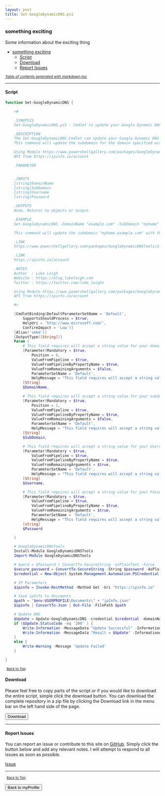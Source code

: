 ```yaml
---
layout: post
title: Set-GoogleDynamicDNS.ps1
---
```


### something exciting

Some information about the exciting thing

- [something exciting](#something-exciting)
  - [Script](#script)
  - [Download](#download)
  - [Report Issues](#report-issues)

<small><i><a href='http://ecotrust-canada.github.io/markdown-toc/'>Table of contents generated with markdown-toc</a></i></small>

---

#### Script

```powershell
function Set-GoogleDynamicDNS {

    <#

    .SYNOPSIS
    Set-GoogleDynamicDNS.ps1 - Cmdlet to update your Google Dynamic DNS Record.

    .DESCRIPTION
    The Set-GoogleDynamicDNS Cmdlet can update your Google Dynamic DNS Record using the module GoogleDynamicDNSTools.
    This command will update the subdomain for the domain specified with the external IP with the computers current internet connection.

    Using Module https://www.powershellgallery.com/packages/GoogleDynamicDNSTools/3.0
    API from https://ipinfo.io/account

    .PARAMETER


    .INPUTS
    [string]DomainName
    [string]SubDomain
    [string]Username
    [string]Password

    .OUTPUTS
    None. Returns no objects or output.

    .EXAMPLE
    Set-GoogleDynamicDNS -DomainName "example.com" -SubDomain "myhome" -Username "[USERNAME]" -Password "[PASSWORD]"

    This command will update the subdomain "myhome.example.com" with the external IP for the current internet connection.

    .LINK
    https://www.powershellgallery.com/packages/GoogleDynamicDNSTools/3.0

    .LINK
    https://ipinfo.io/account

    .NOTES
    Author	: Luke Leigh
    Website	: https://blog.lukeleigh.com
    Twitter	: https://twitter.com/luke_leighs

    Using Module https://www.powershellgallery.com/packages/GoogleDynamicDNSTools/3.0
    API from https://ipinfo.io/account

    #>

    [CmdletBinding(DefaultParameterSetName = 'Default',
        SupportsShouldProcess = $true,
        HelpUri = 'http://www.microsoft.com/',
        ConfirmImpact = 'Low')]
    [Alias('smkm')]
    [OutputType([String])]
    Param (
        # This field requires will accept a string value for your domains FQDN - e.g. "example.com"
        [Parameter(Mandatory = $true,
            Position = 0,
            ValueFromPipeline = $true,
            ValueFromPipelineByPropertyName = $true,
            ValueFromRemainingArguments = $false,
            ParameterSetName = 'Default',
            HelpMessage = "This field requires will accept a string value for your domains FQDN - e.g. 'example.com'")]
        [String]
        $DomainName,

        # This field requires will accept a string value for your subdomain - e.g. "myhome"
        [Parameter(Mandatory = $true,
            Position = 1,
            ValueFromPipeline = $true,
            ValueFromPipelineByPropertyName = $true,
            ValueFromRemainingArguments = $false,
            ParameterSetName = 'Default',
            HelpMessage = "This field requires will accept a string value for your subdomain - e.g. 'myhome' ")]
        [String]
        $SubDomain,

        # This field requires will accept a string value for your Username - e.g. "[USERNAME]"
        [Parameter(Mandatory = $true,
            ValueFromPipeline = $true,
            ValueFromPipelineByPropertyName = $true,
            ValueFromRemainingArguments = $true,
            ParameterSetName = 'Default',
            HelpMessage = "This field requires will accept a string value for your Username - e.g. '[USERNAME]' ")]
        [String]
        $Username,

        # This field requires will accept a string value for your Password - e.g. "[PASSWORD]"
        [Parameter(Mandatory = $true,
            ValueFromPipeline = $true,
            ValueFromPipelineByPropertyName = $true,
            ValueFromRemainingArguments = $true,
            ParameterSetName = 'Default',
            HelpMessage = "This field requires will accept a string value for your Password - e.g. '[PASSWORD]' ")]
        [string]
        $Password

    )

    # GoogleDynamicDNSTools
    Install-Module GoogleDynamicDNSTools
    Import-Module GoogleDynamicDNSTools

    # $word = $Password | ConvertTo-SecureString -asPlainText -Force
    $secure_password = ConvertTo-SecureString -String $password -AsPlainText -Force
    $credential = New-Object System.Management.Automation.PSCredential($username, $secure_password)

    # IP Parameters
    $ipinfo = Invoke-RestMethod -Method Get -Uri "https://ipinfo.io"

    # Save ipInfo to documents
    $path = "$env:USERPROFILE\Documents\" + "ipInfo.json"
    $ipinfo | ConvertTo-Json | Out-File -FilePath $path

    # Update DNS
    $Update = Update-GoogleDynamicDNS -credential $credential -domainName $DomainName -subdomainName $SubDomain -ip $ipinfo.ip
    if ($Update.StatusCode -eq '200' ) {
        Write-Information -MessageData "Update Successful" -InformationAction Continue
        Write-Information -MessageData "Result = $Update" -InformationAction Continue
    }
    else {
        Write-Warning -Message 'Update Failed'
    }

}
```

<span style="font-size:11px;"><a href="#"><i class="fas fa-caret-up" aria-hidden="true" style="color: white; margin-right:5px;"></i>Back to Top</a></span>

#### Download

Please feel free to copy parts of the script or if you would like to download the entire script, simple click the download button. You can download the complete repository in a zip file by clicking the Download link in the menu bar on the left hand side of the page.

<button class="btn" type="submit" onclick="window.open('https://scripts.lukeleigh.com/powershell/functions/myProfile/Set-GoogleDynamicDNS.ps1')">
    <i class="fa fa-cloud-download-alt">
    </i>
        Download
</button>

---

#### Report Issues

You can report an issue or contribute to this site on <a href="https://github.com/BanterBoy/scripts-blog/issues">GitHub</a>. Simply click the button below and add any relevant notes. I will attempt to respond to all issues as soon as possible.

<!-- Place this tag where you want the button to render. -->

<a class="github-button" href="https://github.com/BanterBoy/scripts-blog/issues/new?title=Set-GoogleDynamicDNS.ps1&body=There is a problem with this function. Please find details below." data-show-count="true" aria-label="Issue BanterBoy/scripts-blog on GitHub">Issue</a>

---

<span style="font-size:11px;"><a href="#"><i class="fas fa-caret-up" aria-hidden="true" style="color: white; margin-right:5px;"></i>Back to Top</a></span>

<a href="/menu/_pages/myProfile.html">
    <button class="btn">
        <i class='fas fa-reply'>
        </i>
            Back to myProfile
    </button>
</a>

[1]: http://ecotrust-canada.github.io/markdown-toc
[2]: https://github.com/googlearchive/code-prettify
